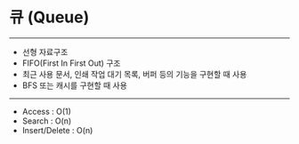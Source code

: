 # 큐 (Queue)
---

- 선형 자료구조
- FIFO(First In First Out) 구조
- 최근 사용 문서, 인쇄 작업 대기 목록, 버퍼 등의 기능을 구현할 때 사용
- BFS 또는 캐시를 구현할 때 사용
---
- Access : O(1)
- Search : O(n)
- Insert/Delete : O(n)